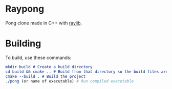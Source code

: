 # Raypong
Pong clone made in C++ with [raylib](https://github.com/raysan5/raylib).

# Building
To build, use these commands:

```cmake
mkdir build # Create a build directory
cd build && cmake .. # Build from that directory so the build files are in one place
cmake --build . # Build the project
./pong (or name of executable) # Run compiled executable
```
